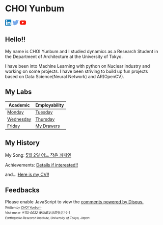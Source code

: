 <script language="javascript" type="text/javascript">
        document.write("<font color='green' size='1'>This document was last modified on " + document.lastModified + "</font>");
</script>

# CHOI Yunbum

<a href="https://www.linkedin.com/in/yunbum-choi-25661a60/" target="_blank"><img src=".\image\linkedin.png" alt="LinkedIn"></a>  <a href=" https://twitter.com/goodasa " target="_blank"><img src=".\image\twitter.png" alt="Twitter"></a> <a href="https://www.youtube.com/channel/UCG7e6TPZ8rVtE7YcxCcW-VA?view_as=subscriber" target="_blank"><img src=".\image\youtube.png" alt="Youtube"></a>



## Hello!!

My name is CHOI Yunbum and I studied dynamics as a Research Student in the Department of Architecture at the University of Tokyo.

I have been into Machine Learning with python on Nuclear industry and working on some projects. I have been striving to build up fun projects based on Data Science(Neural Network) and AR(OpenCV). 



## My Labs

| Academic                                                     | Employability                                                |
| ------------------------------------------------------------ | ------------------------------------------------------------ |
| [Monday](https://www.notion.so/goodasa/Monday-Labo-ee3777e4b236453d9db239c4320308ca) | [Tuesday](https://www.notion.so/goodasa/Tuesday-Labo-62de7273c21d47b69e3e0c1818655778) |
| [Wednesday](https://www.notion.so/goodasa/Wednesday-Labo-96f3733892034fdc858d97db92d4ca19) | [Thursday](https://www.notion.so/goodasa/Thursday-Labo-c63bdfac7fa64b0dbff926957def10e9) |
| [Friday](https://www.notion.so/goodasa/Friday-Labo-1230451930c14ce8b63a4677037c07f1) | [My Drawers](https://www.notion.so/goodasa/Weekends-Labo-23750be6913348b89e01f8eadd870175) |



## My History 

My Song: [5월 2일 어느 작은 까페엔](https://itunes.apple.com/us/artist//552288415)

Achievements: [Details if interested!!](https://www.notion.so/Achievements-3220510d3429437d8814a9f29c0f232c)

and… [Here is my CV!!](https://www.notion.so/goodasa/CV-2964705fecbb4134b6158302315c189e)

## Feedbacks 

<div id="disqus_thread"></div>
<script>
/**
*  RECOMMENDED CONFIGURATION VARIABLES: EDIT AND UNCOMMENT THE SECTION BELOW TO INSERT DYNAMIC VALUES FROM YOUR PLATFORM OR CMS.
*  LEARN WHY DEFINING THESE VARIABLES IS IMPORTANT: https://disqus.com/admin/universalcode/#configuration-variables*/
/*
var disqus_config = function () {
this.page.url = PAGE_URL;  // Replace PAGE_URL with your page's canonical URL variable
this.page.identifier = PAGE_IDENTIFIER; // Replace PAGE_IDENTIFIER with your page's unique identifier variable
};
*/
(function() { // DON'T EDIT BELOW THIS LINE
var d = document, s = d.createElement('script');
s.src = 'https://cyb1203.disqus.com/embed.js';
s.setAttribute('data-timestamp', +new Date());
(d.head || d.body).appendChild(s);
})();
</script>
<noscript>Please enable JavaScript to view the <a href="https://disqus.com/?ref_noscript">comments powered by Disqus.</a></noscript>




<address>
    <font size=1>
        Written by <a href="mailto:yunbum@eri.u-tokyo.ac.jp">CHOI Yunbum</a><br> 
        Visit me at 〒113-0032 東京都文京区弥生1-1-1<br>
        Earthquake Research Institute, University of Tokyo, Japan
    </font>
</address>

